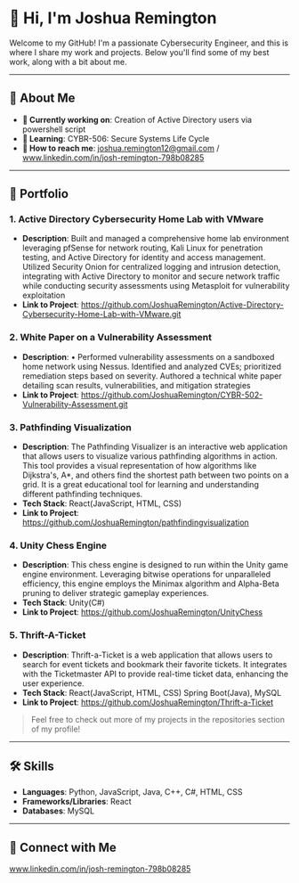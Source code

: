 # 👋 Hi, I'm Joshua Remington

Welcome to my GitHub! I'm a passionate Cybersecurity Engineer, and this is where I share my work and projects. Below you'll find some of my best work, along with a bit about me.

---

## 🚀 About Me

- **🔭 Currently working on**: Creation of Active Directory users via powershell script
- **🌱 Learning**: CYBR-506: Secure Systems Life Cycle
- **💬 How to reach me**: joshua.remington12@gmail.com / www.linkedin.com/in/josh-remington-798b08285

---

## 💼 Portfolio

### 1. **Active Directory Cybersecurity Home Lab with VMware**
   - **Description**: Built and managed a comprehensive home lab environment leveraging pfSense for network routing, Kali Linux for penetration testing, and Active Directory for identity and access management. Utilized Security Onion for centralized logging and intrusion detection, integrating with Active Directory to monitor and secure network traffic while conducting security assessments using Metasploit for vulnerability exploitation
   - **Link to Project**: https://github.com/JoshuaRemington/Active-Directory-Cybersecurity-Home-Lab-with-VMware.git
   
### 2. **White Paper on a Vulnerability Assessment**
   - **Description**: •	Performed vulnerability assessments on a sandboxed home network using Nessus. Identified and analyzed CVEs; prioritized remediation steps based on severity. Authored a technical white paper detailing scan results, vulnerabilities, and mitigation strategies
   - **Link to Project**: https://github.com/JoshuaRemington/CYBR-502-Vulnerability-Assessment.git

### 3. **Pathfinding Visualization**
   - **Description**: The Pathfinding Visualizer is an interactive web application that allows users to visualize various pathfinding algorithms in action. This tool provides a visual representation of how algorithms like Dijkstra's, A*, and others find the shortest path between two points on a grid. It is a great educational tool for learning and understanding different pathfinding techniques.
   - **Tech Stack**: React(JavaScript, HTML, CSS)
   - **Link to Project**: https://github.com/JoshuaRemington/pathfindingvisualization

### 4. **Unity Chess Engine**
   - **Description**: This chess engine is designed to run within the Unity game engine environment. Leveraging bitwise operations for unparalleled efficiency, this engine employs the Minimax algorithm and Alpha-Beta pruning to deliver strategic gameplay experiences.
   - **Tech Stack**: Unity(C#)
   - **Link to Project**: https://github.com/JoshuaRemington/UnityChess

### 5. **Thrift-A-Ticket**
   - **Description**: Thrift-a-Ticket is a web application that allows users to search for event tickets and bookmark their favorite tickets. It integrates with the Ticketmaster API to provide real-time ticket data, enhancing the user experience.
   - **Tech Stack**: React(JavaScript, HTML, CSS) Spring Boot(Java), MySQL
   - **Link to Project**: https://github.com/JoshuaRemington/Thrift-a-Ticket

> Feel free to check out more of my projects in the repositories section of my profile!

---

## 🛠️ Skills

- **Languages**: Python, JavaScript, Java, C++, C#, HTML, CSS
- **Frameworks/Libraries**: React
- **Databases**: MySQL

---

## 🔗 Connect with Me

www.linkedin.com/in/josh-remington-798b08285
